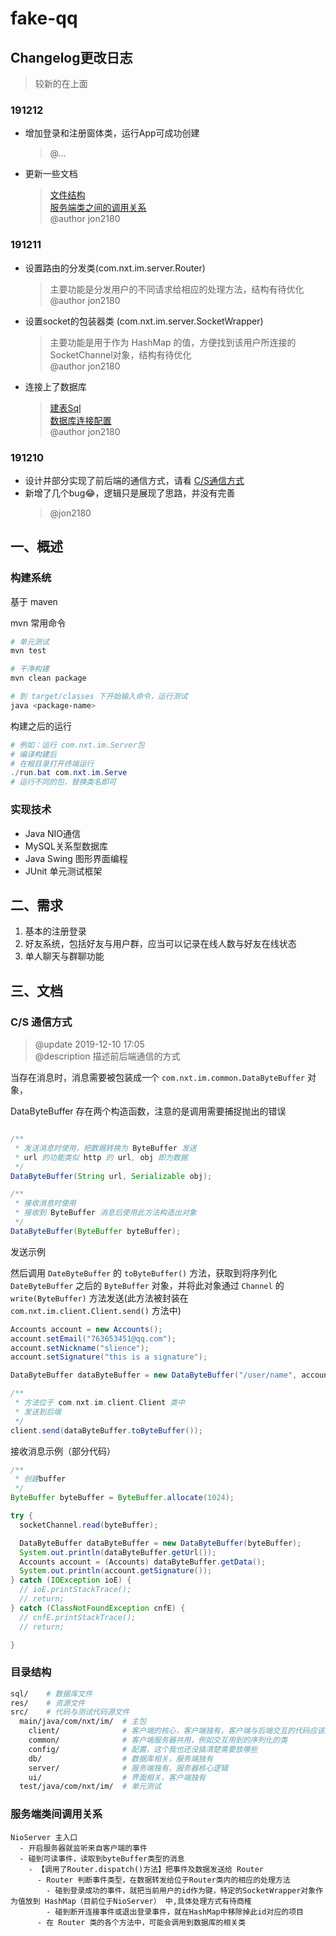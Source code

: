# fake-qq

## Changelog更改日志

> 较新的在上面

### 191212

- 增加登录和注册窗体类，运行App可成功创建
  > @...
- 更新一些文档
  > [文件结构](#%e7%9b%ae%e5%bd%95%e7%bb%93%e6%9e%84)\
  > [服务端类之间的调用关系](#%e6%9c%8d%e5%8a%a1%e7%ab%af%e7%b1%bb%e9%97%b4%e8%b0%83%e7%94%a8%e5%85%b3%e7%b3%bb)\
  > @author jon2180

### 191211

- 设置路由的分发类(com.nxt.im.server.Router) 
  > 主要功能是分发用户的不同请求给相应的处理方法，结构有待优化\
  > @author jon2180
- 设置socket的包装器类 (com.nxt.im.server.SocketWrapper) 
  > 主要功能是用于作为 HashMap 的值，方便找到该用户所连接的SocketChannel对象，结构有待优化\
  > @author jon2180
- 连接上了数据库
  > [建表Sql](./sql/v191208.1.sql)\
  > [数据库连接配置](./src/main/java/com/nxt/im/config/Database.java)\
  > @author jon2180

### 191210

- 设计并部分实现了前后端的通信方式，请看 [C/S通信方式](#cs-%e9%80%9a%e4%bf%a1%e6%96%b9%e5%bc%8f)
- 新增了几个bug😂，逻辑只是展现了思路，并没有完善
  > @jon2180


## 一、概述

### 构建系统

基于 maven

mvn 常用命令

```bash
# 单元测试
mvn test

# 干净构建
mvn clean package

# 到 target/classes 下开始输入命令，运行测试
java <package-name>
```

构建之后的运行

```powershell
# 例如：运行 com.nxt.im.Server包
# 编译构建后
# 在根目录打开终端运行
./run.bat com.nxt.im.Serve
# 运行不同的包，替换类名即可
```

### 实现技术

- Java NIO通信
- MySQL关系型数据库
- Java Swing 图形界面编程
- JUnit 单元测试框架

## 二、需求

1. 基本的注册登录
2. 好友系统，包括好友与用户群，应当可以记录在线人数与好友在线状态
3. 单人聊天与群聊功能

## 三、文档

### C/S 通信方式

> @update 2019-12-10 17:05\
> @description 描述前后端通信的方式

当存在消息时，消息需要被包装成一个 `com.nxt.im.common.DataByteBuffer` 对象，

DataByteBuffer 存在两个构造函数，注意的是调用需要捕捉抛出的错误

```java

/**
 * 发送消息时使用，把数据转换为 ByteBuffer 发送
 * url 的功能类似 http 的 url, obj 即为数据
 */
DataByteBuffer(String url, Serializable obj);

/**
 * 接收消息时使用
 * 接收到 ByteBuffer 消息后使用此方法构造出对象
 */
DataByteBuffer(ByteBuffer byteBuffer);

```

发送示例

然后调用 `DateByteBuffer` 的 `toByteBuffer()` 方法，获取到将序列化 `DateByteBuffer` 之后的 `ByteBuffer` 对象，并将此对象通过 `Channel` 的 `write(ByteBuffer)` 方法发送(此方法被封装在 `com.nxt.im.client.Client.send()` 方法中)

```java
Accounts account = new Accounts();
account.setEmail("763653451@qq.com");
account.setNickname("slience");
account.setSignature("this is a signature");

DataByteBuffer dataByteBuffer = new DataByteBuffer("/user/name", account);

/**
 * 方法位于 com.nxt.im.client.Client 类中
 * 发送到后端
 */
client.send(dataByteBuffer.toByteBuffer());

```

接收消息示例（部分代码）

```java
/**
 * 创建buffer
 */
ByteBuffer byteBuffer = ByteBuffer.allocate(1024);

try {
  socketChannel.read(byteBuffer);

  DataByteBuffer dataByteBuffer = new DataByteBuffer(byteBuffer);
  System.out.println(dataByteBuffer.getUrl());
  Accounts account = (Accounts) dataByteBuffer.getData();
  System.out.println(account.getSignature());
} catch (IOException ioE) {
  // ioE.printStackTrace();
  // return;
} catch (ClassNotFoundException cnfE) {
  // cnfE.printStackTrace();
  // return;

}
```




### 目录结构

```bash
sql/    # 数据库文件
res/    # 资源文件
src/    # 代码与测试代码源文件
  main/java/com/nxt/im/  # 主包
    client/              # 客户端的核心，客户端独有，客户端与后端交互的代码应该放在这里
    common/              # 客户端服务器共用，例如交互用到的序列化的类
    config/              # 配置，这个我也还没搞清楚需要放哪些
    db/                  # 数据库相关，服务端独有
    server/              # 服务端独有，服务器核心逻辑
    ui/                  # 界面相关，客户端独有
  test/java/com/nxt/im/  # 单元测试
```

### 服务端类间调用关系

```
NioServer 主入口
  - 开启服务器就监听来自客户端的事件
  - 碰到可读事件，读取到byteBuffer类型的消息
    - 【调用了Router.dispatch()方法】把事件及数据发送给 Router
      - Router 判断事件类型，在数据转发给位于Router类内的相应的处理方法
        - 碰到登录成功的事件，就把当前用户的id作为键，特定的SocketWrapper对象作为值放到 HashMap（目前位于NioServer） 中,具体处理方式有待商榷
        - 碰到断开连接事件或退出登录事件，就在HashMap中移除掉此id对应的项目
      - 在 Router 类的各个方法中，可能会调用到数据库的相关类
```
